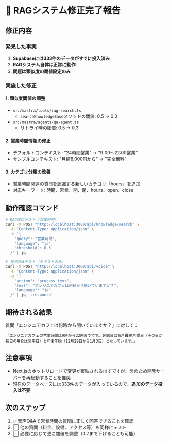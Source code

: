 # 🎉 RAGシステム修正完了報告

## 修正内容

### 発見した事実
1. **Supabaseには333件のデータがすでに投入済み**
2. **RAGシステム自体は正常に動作**
3. **問題は類似度の閾値設定のみ**

### 実施した修正

#### 1. 類似度閾値の調整
- `src/mastra/tools/rag-search.ts`
  - `searchKnowledgeBase`メソッドの閾値: 0.5 → 0.3
- `src/mastra/agents/qa-agent.ts`
  - リトライ時の閾値: 0.5 → 0.3

#### 2. 営業時間情報の修正
- デフォルトコンテキスト: "24時間営業" → "9:00〜22:00営業"
- サンプルコンテキスト: "月額8,000円から" → "完全無料"

#### 3. カテゴリ分類の改善
- 営業時間関連の質問を認識する新しいカテゴリ「hours」を追加
- 対応キーワード: 時間、営業、開、閉、hours、open、close

## 動作確認コマンド

```bash
# RAG検索テスト（営業時間）
curl -X POST "http://localhost:3000/api/knowledge/search" \
  -H "Content-Type: application/json" \
  -d '{
    "query": "営業時間",
    "language": "ja",
    "threshold": 0.3
  }' | jq

# 音声Q&Aテスト（テキストのみ）
curl -X POST "http://localhost:3000/api/voice" \
  -H "Content-Type: application/json" \
  -d '{
    "action": "process_text",
    "text": "エンジニアカフェは何時から開いていますか？",
    "language": "ja"
  }' | jq '.response'
```

## 期待される結果

質問「エンジニアカフェは何時から開いていますか？」に対して：

```
「エンジニアカフェの営業時間は9時から22時までです。休館日は毎月最終月曜日（その日が祝日の場合は翌平日）と年末年始（12月29日から1月3日）となっています。」
```

## 注意事項

- Next.jsのホットリロードで変更が反映されるはずですが、念のため開発サーバーを再起動することを推奨
- 現在のデータベースには333件のデータが入っているので、**追加のデータ投入は不要**

## 次のステップ

1. ✅ 音声Q&Aで営業時間の質問に正しく回答できることを確認
2. ⬜ 他の質問（料金、設備、アクセス等）も同様にテスト
3. ⬜ 必要に応じて更に閾値を調整（0.2まで下げることも可能）